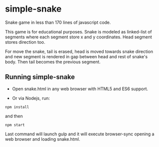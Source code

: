 # simple-snake

Snake game in less than 170 lines of javascript code.

This game is for educational purposes. Snake is modeled as linked-list of segments where each segment store x and y coordinates. Head segment stores direction too.

For move the snake, tail is erased, head is moved towards snake direction and new segment is rendered in gap between head and rest of snake's body. Then tail becomes the previous segment.

## Running simple-snake

- Open snake.html in any web browser with HTML5 and ES6 support.

- Or via Nodejs, run:

`npm install`

and then

`npm start`

Last command will launch gulp and it will execute browser-sync opening a web browser and loading snake.html.

